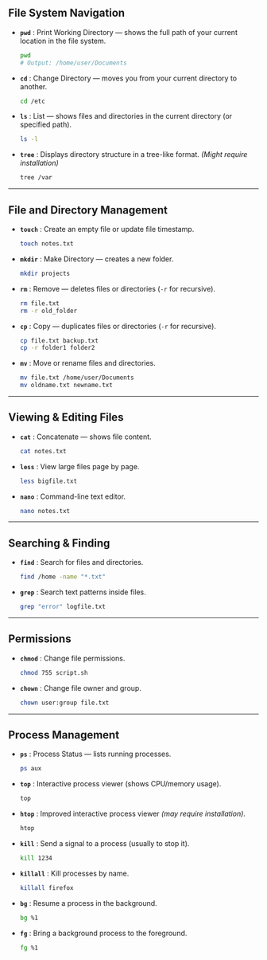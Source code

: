 
## **File System Navigation**
- **`pwd`** : Print Working Directory — shows the full path of your current location in the file system.  
  ```bash
  pwd
  # Output: /home/user/Documents
  ```

- **`cd`** : Change Directory — moves you from your current directory to another.  
  ```bash
  cd /etc
  ```

- **`ls`** : List — shows files and directories in the current directory (or specified path).  
  ```bash
  ls -l
  ```

- **`tree`** : Displays directory structure in a tree-like format. *(Might require installation)*  
  ```bash
  tree /var
  ```

---

## **File and Directory Management**
- **`touch`** : Create an empty file or update file timestamp.  
  ```bash
  touch notes.txt
  ```

- **`mkdir`** : Make Directory — creates a new folder.  
  ```bash
  mkdir projects
  ```

- **`rm`** : Remove — deletes files or directories (`-r` for recursive).  
  ```bash
  rm file.txt
  rm -r old_folder
  ```

- **`cp`** : Copy — duplicates files or directories (`-r` for recursive).  
  ```bash
  cp file.txt backup.txt
  cp -r folder1 folder2
  ```

- **`mv`** : Move or rename files and directories.  
  ```bash
  mv file.txt /home/user/Documents
  mv oldname.txt newname.txt
  ```

---

## **Viewing & Editing Files**
- **`cat`** : Concatenate — shows file content.  
  ```bash
  cat notes.txt
  ```

- **`less`** : View large files page by page.  
  ```bash
  less bigfile.txt
  ```

- **`nano`** : Command-line text editor.  
  ```bash
  nano notes.txt
  ```

---

## **Searching & Finding**
- **`find`** : Search for files and directories.  
  ```bash
  find /home -name "*.txt"
  ```

- **`grep`** : Search text patterns inside files.  
  ```bash
  grep "error" logfile.txt
  ```

---

## **Permissions**
- **`chmod`** : Change file permissions.  
  ```bash
  chmod 755 script.sh
  ```

- **`chown`** : Change file owner and group.  
  ```bash
  chown user:group file.txt
  ```

---

## **Process Management**
- **`ps`** : Process Status — lists running processes.  
  ```bash
  ps aux
  ```

- **`top`** : Interactive process viewer (shows CPU/memory usage).  
  ```bash
  top
  ```

- **`htop`** : Improved interactive process viewer *(may require installation)*.  
  ```bash
  htop
  ```

- **`kill`** : Send a signal to a process (usually to stop it).  
  ```bash
  kill 1234
  ```

- **`killall`** : Kill processes by name.  
  ```bash
  killall firefox
  ```

- **`bg`** : Resume a process in the background.  
  ```bash
  bg %1
  ```

- **`fg`** : Bring a background process to the foreground.  
  ```bash
  fg %1
  ```
